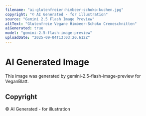 ```yaml
---
filename: "ai-glutenfreier-himbeer-schoko-kuchen.jpg"
copyright: "© AI Generated - for illustration"
source: "Gemini 2.5 Flash Image Preview"
altText: "Glutenfreie Vegane Himbeer-Schoko Cremeschnitten"
aiGenerated: true
model: "gemini-2.5-flash-image-preview"
uploadDate: "2025-09-04T13:03:20.612Z"
---
```


# AI Generated Image

This image was generated by gemini-2.5-flash-image-preview for VeganBlatt.

## Copyright
© AI Generated - for illustration
